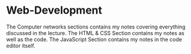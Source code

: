 ﻿# Web-Development

 The Computer networks sections contains my notes covering everything discussed in the lecture.
 The HTML & CSS Section contains my notes as well as the code.
 The JavaScript Section contains my notes in the code editor itself.
 

